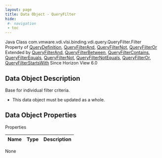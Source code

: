 ```yaml
---
layout: page
title: Data Object - QueryFilter
hide:
 #- navigation
 - toc
---
```


  
  
  



Java Class
    com.vmware.vdi.vlsi.binding.vdi.query.QueryFilter.Filter  
Property of
     [QueryDefinition](vdi.query.QueryDefinition.md#field_detail), [QueryFilterAnd](vdi.query.QueryFilter.And.md#field_detail), [QueryFilterNot](vdi.query.QueryFilter.Not.md#field_detail), [QueryFilterOr](vdi.query.QueryFilter.Or.md#field_detail)  
Extended by
     [QueryFilterAnd](vdi.query.QueryFilter.And.md), [QueryFilterBetween](vdi.query.QueryFilter.Between.md), [QueryFilterContains](vdi.query.QueryFilter.Contains.md), [QueryFilterEquals](vdi.query.QueryFilter.Equals.md), [QueryFilterNot](vdi.query.QueryFilter.Not.md), [QueryFilterNotEquals](vdi.query.QueryFilter.NotEquals.md), [QueryFilterOr](vdi.query.QueryFilter.Or.md), [QueryFilterStartsWith](vdi.query.QueryFilter.StartsWith.md)
Since 
    Horizon View 6.0

## Data Object Description 

Base for individual filter criteria. 

  * This data object must be updated as a whole.



## Data Object Properties

Properties

Name |  Type |  Description   
---|---|---  
None  
  
  
  
  
  

